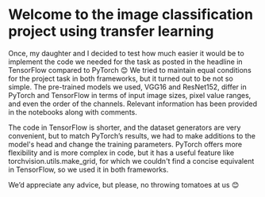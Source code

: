 # Welcome to the image classification project using transfer learning

Once, my daughter and I decided to test how much easier it would be to implement the code we needed for the task as posted in the headline in TensorFlow compared to PyTorch 😊
We tried to maintain equal conditions for the project task in both frameworks, but it turned out to be not so simple. The pre-trained models we used, VGG16 and ResNet152, differ in PyTorch and TensorFlow in terms of input image sizes, pixel value ranges, and even the order of the channels. Relevant information has been provided in the notebooks along with comments.

The code in TensorFlow is shorter, and the dataset generators are very convenient, but to match PyTorch’s results, we had to make additions to the model's head and change the training parameters. PyTorch offers more flexibility and is more complex in code, but it has a useful feature like torchvision.utils.make_grid, for which we couldn't find a concise equivalent in TensorFlow, so we used it in both frameworks.

We’d appreciate any advice, but please, no throwing tomatoes at us 😊

